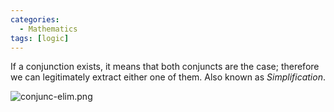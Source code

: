 ```yaml
---
categories:
  - Mathematics
tags: [logic]
---
```


If a conjunction exists, it means that both conjuncts are the case; therefore we can legitimately extract either one of them. Also known as _Simplification_.

![conjunc-elim.png](../img/conjunc-elim.png)
